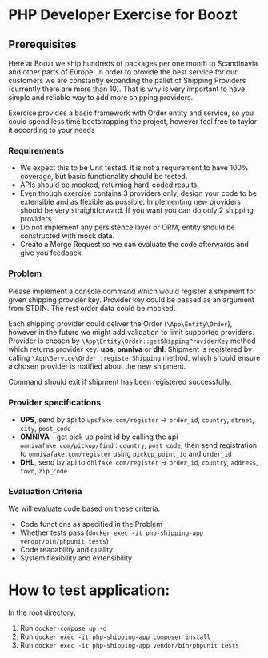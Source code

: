 # PHP Developer Exercise for Boozt

## Prerequisites
Here at Boozt we ship hundreds of packages per one month to Scandinavia and other parts of Europe. In order to provide the best service for our customers we are constantly expanding the pallet of Shipping Providers (currently there are more than 10). That is why is very important to have simple and reliable way to add more shipping providers.

Exercise provides a basic framework with Order entity and service, so you could spend less time bootstrapping the project, however feel free to taylor it according to your needs

### Requirements
- We expect this to be Unit tested. It is not a requirement to have 100% coverage, but basic functionality should be tested.
- APIs should be mocked, returning hard-coded results.
- Even though exercise contains 3 providers only, design your code to be extensible and as flexible as possible. Implementing new providers should be very straightforward. If you want you can do only 2 shipping providers.
- Do not implement any persistence layer or ORM, entity should be constructed with mock data.
- Create a Merge Request so we can evaluate the code afterwards and give you feedback.

### Problem
Please implement a console command which would register a shipment for given shipping provider key. Provider key could be passed as an argument from STDIN. The rest order data could be mocked.

Each shipping provider could deliver the Order (`\App\Entity\Order`), however in the future we might add validation to limit supported providers. Provider is chosen by `\App\Entity\Order::getShippingProviderKey` method which returns provider key: __ups__, __omniva__ or __dhl__.
Shipment is registered by calling `\App\Service\Order::registerShipping` method, which should ensure a chosen provider is notified about the new shipment.

Command should exit if shipment has been registered successfully.

### Provider specifications
- **UPS**, send by api to `upsfake.com/register` -> `order_id`, `country`, `street`, `city`, `post_code`
- **OMNIVA** - get pick up point id by calling the api `omnivafake.com/pickup/find` : `country`, `post_code`, then send registration to `omnivafake.com/register` using `pickup_point_id` and `order_id`
- **DHL**, send by api to `dhlfake.com/register` -> `order_id`, `country`, `address`, `town`, `zip_code` 

### Evaluation Criteria
We will evaluate code based on these criteria:
- Code functions as specified in the Problem
- Whether tests pass (`docker exec -it php-shipping-app vendor/bin/phpunit tests`)
- Code readability and quality
- System flexibility and extensibility


# How to test application:
In the root directory:
1. Run `docker-compose up -d`
2. Run `docker exec -it php-shipping-app composer install`
3. Run `docker exec -it php-shipping-app vendor/bin/phpunit tests`

